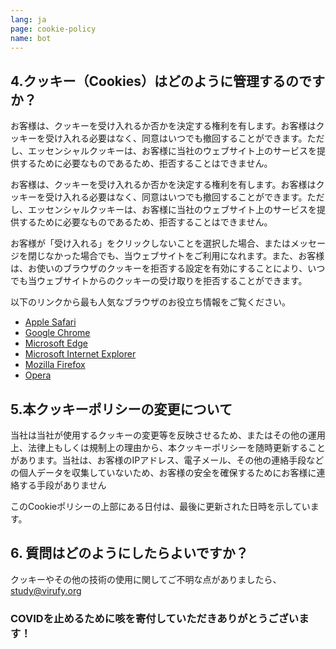 ```yaml
---
lang: ja
page: cookie-policy
name: bot
---
```


<p class="pt-4 pb-8"></p>

<h2 class="mb-4" id="control-cookies">4.クッキー（Cookies）はどのように管理するのですか？</h2>

<p class="mb-4">お客様は、クッキーを受け入れるか否かを決定する権利を有します。お客様はクッキーを受け入れる必要はなく、同意はいつでも撤回することができます。ただし、エッセンシャルクッキーは、お客様に当社のウェブサイト上のサービスを提供するために必要なものであるため、拒否することはできません。</p>

<p class="mb-4">お客様は、クッキーを受け入れるか否かを決定する権利を有します。お客様はクッキーを受け入れる必要はなく、同意はいつでも撤回することができます。ただし、エッセンシャルクッキーは、お客様に当社のウェブサイト上のサービスを提供するために必要なものであるため、拒否することはできません。</p>

<p class="mb-4">お客様が「受け入れる」をクリックしないことを選択した場合、またはメッセージを閉じなかった場合でも、当ウェブサイトをご利用になれます。また、お客様は、お使いのブラウザのクッキーを拒否する設定を有効にすることにより、いつでも当ウェブサイトからのクッキーの受け取りを拒否することができます。</p>



<p class="mb-4">
以下のリンクから最も人気なブラウザのお役立ち情報をご覧ください。</p>
<ul>
<li><a class="" href="https://support.apple.com/en-us/HT201265">Apple Safari</a></li>
<li><a class="" href="https://support.google.com/chrome/answer/95647?co=GENIE.Platform%3DDesktop&hl">Google Chrome</a></li>
<li><a class="" href="https://support.microsoft.com/en-us/help/10607/microsoft-edge-view-delete-browser-history">Microsoft Edge</a></li> 
<li><a class="" href="https://support.microsoft.com/en-gb/help/17442/windows-internet-explorer-delete-manag
e-cookies">Microsoft Internet Explorer</a></li> 
<li><a class="" href="https://support.mozilla.org/en-US/kb/enable-and-disable-cookies-website-preferences">Mozilla Firefox</a></li>
<li><a class="" href="https://blogs.opera.com/news/2015/08/how-to-manage-cookies-in-opera/">Opera</a></li>
</ul>


<h2 class="mb-4 mt-8">5.本クッキーポリシーの変更について</h2>

<p class="mb-4">当社は当社が使用するクッキーの変更等を反映させるため、またはその他の運用上、法律上もしくは規制上の理由から、本クッキーポリシーを随時更新することがあります。当社は、お客様のIPアドレス、電子メール、その他の連絡手段などの個人データを収集していないため、お客様の安全を確保するためにお客様に連絡する手段がありません</p>

<p class="mb-4">このCookieポリシーの上部にある日付は、最後に更新された日時を示しています。</p>


<h2 class="mb-4 mt-8">6. 質問はどのようにしたらよいですか？</h2>

<p class="mb-4">クッキーやその他の技術の使用に関してご不明な点がありましたら、<a class="block" href="study@virufy.org">study@virufy.org</a></p> 

### <p class="mb-4 text-center">COVIDを止めるために咳を寄付していただきありがとうございます！</p>